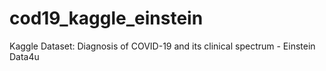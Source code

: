 # cod19_kaggle_einstein
Kaggle Dataset: Diagnosis of COVID-19 and its clinical spectrum - Einstein Data4u
